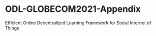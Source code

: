 # ODL-GLOBECOM2021-Appendix
Efficient Online Decentralized Learning Framework for Social Internet of Things
